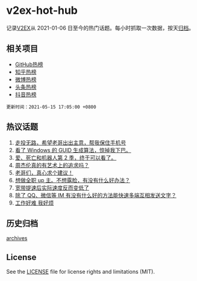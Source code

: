 # v2ex-hot-hub

 记录[V2EX](https://www.v2ex.com/)从 2021-01-06 日至今的热门话题。每小时抓取一次数据，按天[归档](archives)。
 
 ## 相关项目

- [GitHub热榜](https://github.com/snaildev/github-hot-hub)
- [知乎热榜](https://github.com/snaildev/zhihu-hot-hub)
- [微博热榜](https://github.com/snaildev/weibo-hot-hub)
- [头条热榜](https://github.com/snaildev/toutiao-hot-hub)
- [抖音热榜](https://github.com/snaildev/douyin-hot-hub)


 `更新时间：2021-05-15 17:05:00 +0800`

## 热议话题

1. [走投无路，希望老哥出出主意，帮我保住手机号](https://www.v2ex.com/t/776991)
1. [看了 Windows 的 GUID 生成算法，惊掉我下巴。](https://www.v2ex.com/t/776972)
1. [爱、死亡和机器人第 2 季，终于可以看了。](https://www.v2ex.com/t/776973)
1. [周杰伦真的有艺术上的追求吗？](https://www.v2ex.com/t/777091)
1. [老哥们，真心求个建议！](https://www.v2ex.com/t/777011)
1. [想做全职 up 主。不想露脸，有没有什么好办法？](https://www.v2ex.com/t/777083)
1. [宽带提速后实际速度反而变低了](https://www.v2ex.com/t/776978)
1. [除了 QQ、微信等 IM 有没有什么好的方法能快速多端互相发送文字？](https://www.v2ex.com/t/777023)
1. [工作好难 我好烦](https://www.v2ex.com/t/777028)

## 历史归档

[archives](archives)

## License

See the [LICENSE](LICENSE) file for license rights and limitations (MIT).
